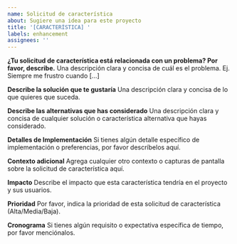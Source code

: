 ```yaml
---
name: Solicitud de característica
about: Sugiere una idea para este proyecto
title: '[CARACTERÍSTICA] '
labels: enhancement
assignees: ''
---
```


**¿Tu solicitud de característica está relacionada con un problema? Por favor, describe.**
Una descripción clara y concisa de cuál es el problema. Ej. Siempre me frustro cuando [...]

**Describe la solución que te gustaría**
Una descripción clara y concisa de lo que quieres que suceda.

**Describe las alternativas que has considerado**
Una descripción clara y concisa de cualquier solución o característica alternativa que hayas considerado.

**Detalles de Implementación**
Si tienes algún detalle específico de implementación o preferencias, por favor descríbelos aquí.

**Contexto adicional**
Agrega cualquier otro contexto o capturas de pantalla sobre la solicitud de característica aquí.

**Impacto**
Describe el impacto que esta característica tendría en el proyecto y sus usuarios.

**Prioridad**
Por favor, indica la prioridad de esta solicitud de característica (Alta/Media/Baja).

**Cronograma**
Si tienes algún requisito o expectativa específica de tiempo, por favor menciónalos.
